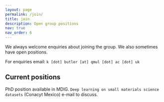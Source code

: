 ```yaml
---
layout: page
permalink: /join/
title: join
description: Open group positions
nav: true
nav_order: 6
---
```


We always welcome enquiries about joining the group. We also sometimes have open positions.

For enquiries email: `k [dot] butler [at] qmul [dot] ac [dot] uk`

## Current positions

PhD position available in MDIG. `Deep learning on small materials science datasets` (Conacyt Mexico) e-mail to discuss.
